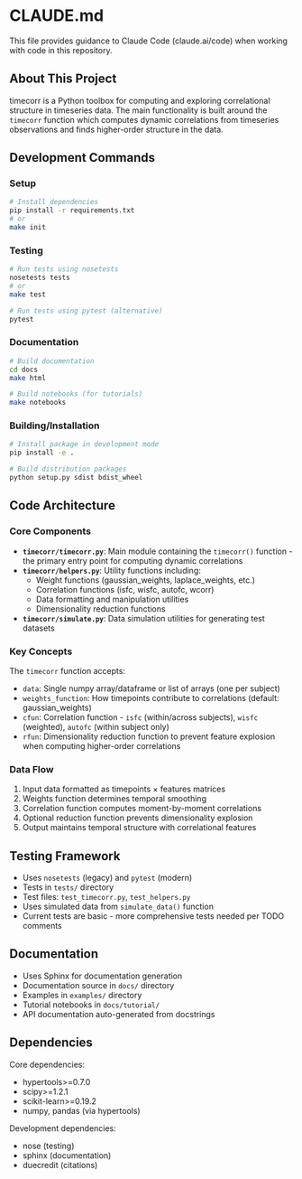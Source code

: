 # CLAUDE.md

This file provides guidance to Claude Code (claude.ai/code) when working with code in this repository.

## About This Project

timecorr is a Python toolbox for computing and exploring correlational structure in timeseries data. The main functionality is built around the `timecorr` function which computes dynamic correlations from timeseries observations and finds higher-order structure in the data.

## Development Commands

### Setup
```bash
# Install dependencies
pip install -r requirements.txt
# or
make init
```

### Testing
```bash
# Run tests using nosetests
nosetests tests
# or
make test

# Run tests using pytest (alternative)
pytest
```

### Documentation
```bash
# Build documentation
cd docs
make html

# Build notebooks (for tutorials)
make notebooks
```

### Building/Installation
```bash
# Install package in development mode
pip install -e .

# Build distribution packages
python setup.py sdist bdist_wheel
```

## Code Architecture

### Core Components

- **`timecorr/timecorr.py`**: Main module containing the `timecorr()` function - the primary entry point for computing dynamic correlations
- **`timecorr/helpers.py`**: Utility functions including:
  - Weight functions (gaussian_weights, laplace_weights, etc.)
  - Correlation functions (isfc, wisfc, autofc, wcorr)
  - Data formatting and manipulation utilities
  - Dimensionality reduction functions
- **`timecorr/simulate.py`**: Data simulation utilities for generating test datasets

### Key Concepts

The `timecorr` function accepts:
- `data`: Single numpy array/dataframe or list of arrays (one per subject)
- `weights_function`: How timepoints contribute to correlations (default: gaussian_weights)
- `cfun`: Correlation function - `isfc` (within/across subjects), `wisfc` (weighted), `autofc` (within subject only)
- `rfun`: Dimensionality reduction function to prevent feature explosion when computing higher-order correlations

### Data Flow

1. Input data formatted as timepoints × features matrices
2. Weights function determines temporal smoothing
3. Correlation function computes moment-by-moment correlations
4. Optional reduction function prevents dimensionality explosion
5. Output maintains temporal structure with correlational features

## Testing Framework

- Uses `nosetests` (legacy) and `pytest` (modern)
- Tests in `tests/` directory
- Test files: `test_timecorr.py`, `test_helpers.py`
- Uses simulated data from `simulate_data()` function
- Current tests are basic - more comprehensive tests needed per TODO comments

## Documentation

- Uses Sphinx for documentation generation
- Documentation source in `docs/` directory
- Examples in `examples/` directory
- Tutorial notebooks in `docs/tutorial/`
- API documentation auto-generated from docstrings

## Dependencies

Core dependencies:
- hypertools>=0.7.0
- scipy>=1.2.1
- scikit-learn>=0.19.2
- numpy, pandas (via hypertools)

Development dependencies:
- nose (testing)
- sphinx (documentation)
- duecredit (citations)